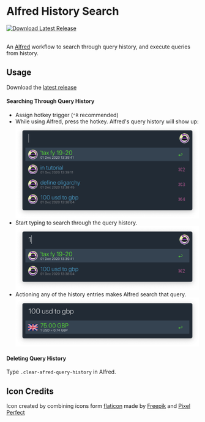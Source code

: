 # Alfred History Search

<a href="https://github.com/mr-pennyworth/alfred-history-search/releases/latest/">
  <img alt="Download Latest Release" src="https://img.shields.io/github/downloads/mr-pennyworth/alfred-history-search/total">
</a><br/><br/>

An [Alfred](https://alfredapp.com) workflow to search through query history,
and execute queries from history.

## Usage
Download the [latest release][1]

#### Searching Through Query History
 - Assign hotkey trigger (`⌃R` recommended)
 - While using Alfred, press the hotkey. Alfred's query history will show up:
   ![](images/screenshot.png)
 - Start typing to search through the query history.
   ![](images/screenshot-2.png)
 - Actioning any of the history entries makes Alfred search that query.
   ![](images/screenshot-3.png)

#### Deleting Query History
Type `.clear-afred-query-history` in Alfred.


## Icon Credits
Icon created by combining icons form [flaticon](https://www.flaticon.com)
made by [Freepik](https://www.flaticon.com/authors/freepik)
and [Pixel Perfect](https://www.flaticon.com/authors/pixel-perfect)

[1]: https://github.com/mr-pennyworth/alfred-history-search/releases/latest/download/Alfred.History.Search.alfredworkflow
